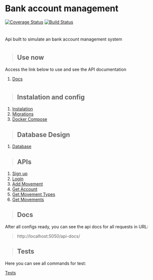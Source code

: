 # Bank account management
[![Coverage Status](https://coveralls.io/repos/github/MarceloSavian/bank_account_backend/badge.svg?branch=main)](https://coveralls.io/github/MarceloSavian/bank_account_backend?branch=main)
[![Build Status](https://travis-ci.com/MarceloSavian/bank_account_backend.svg?branch=main)](https://travis-ci.com/MarceloSavian/bank_account_backend)
#

Api built to simulate an bank account management system

#

> ## Use now
Access the link below to use and see the API documentation
1. [Docs](http://18.188.76.69:5050/api-docs)

#

> ## Instalation and config
1. [Instalation](./requirements/instalation/index.md)
2. [Migrations](./requirements/instalation/migrations.md)
2. [Docker Compose](./requirements/instalation/docker.md)

> ## Database Design
1. [Database](./requirements/database/database.md)

> ## APIs
1. [Sign up](./requirements/auth/signup.md)
2. [Login](./requirements/auth/login.md)
3. [Add Movement](./requirements/movements/addMovement.md)
4. [Get Account](./requirements/account/getAccount.md)
5. [Get Movement Types](./requirements/movementTypes/getMovementTypes.md)
5. [Get Movements](./requirements/movements/getMovements.md)

> ## Docs
After all configs ready, you can see the api docs for all requests in URL:

> http://localhost:5050/api-docs/

> ## Tests
Here you can see all commands for test:

[Tests](./requirements/tests/tests.md)